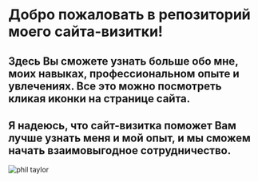 # Добро пожаловать в репозиторий моего сайта-визитки! 
## Здесь Вы сможете узнать больше обо мне, моих навыках, профессиональном опыте и увлечениях. Все это можно посмотреть кликая иконки на странице сайта. 
## Я надеюсь, что сайт-визитка поможет Вам лучше узнать меня и мой опыт, и мы сможем начать взаимовыгодное сотрудничество.


![phil taylor](https://github.com/philt27/philt27.github.io/assets/124879514/566ac4f7-ea32-4068-81d9-012003c1df07)

